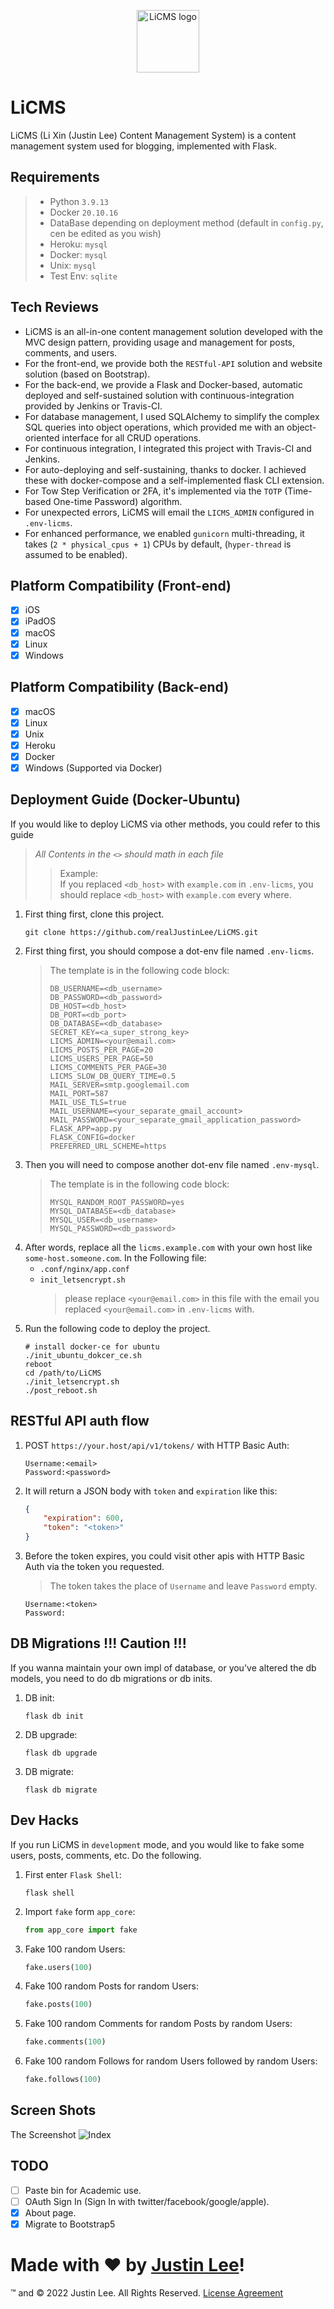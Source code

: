 <p align="center"><img width="100" src="app_core/static/img/logo.svg" alt="LiCMS logo"></p>

# LiCMS

LiCMS (Li Xin (Justin Lee) Content Management System) is a content management system used for blogging, implemented with
Flask.

## Requirements


> - Python `3.9.13`
> - Docker `20.10.16`
> - DataBase depending on deployment method (default in `config.py`, cen be edited as you wish)
> - Heroku: `mysql`
> - Docker: `mysql`
> - Unix: `mysql`
> - Test Env: `sqlite`

## Tech Reviews

- LiCMS is an all-in-one content management solution developed with the MVC design pattern, providing usage and
  management for posts, comments, and users.
- For the front-end, we provide both the `RESTful-API` solution and website solution (based on Bootstrap).
- For the back-end, we provide a Flask and Docker-based, automatic deployed and self-sustained solution with
  continuous-integration provided by Jenkins or Travis-CI.
- For database management, I used SQLAlchemy to simplify the complex SQL queries into object operations, which provided
  me with an object-oriented interface for all CRUD operations.
- For continuous integration, I integrated this project with Travis-CI and Jenkins.
- For auto-deploying and self-sustaining, thanks to docker. I achieved these with docker-compose and a self-implemented
  flask CLI extension.
- For Tow Step Verification or 2FA, it's implemented via the `TOTP` (Time-based One-time Password) algorithm.
- For unexpected errors, LiCMS will email the `LICMS_ADMIN` configured in `.env-licms`.
- For enhanced performance, we enabled `gunicorn` multi-threading, it takes (`2 * physical_cpus + 1`) CPUs by
  default, (`hyper-thread` is assumed to be enabled).

## Platform Compatibility (Front-end)

- [x] iOS
- [x] iPadOS
- [x] macOS
- [x] Linux
- [x] Windows

## Platform Compatibility (Back-end)

- [x] macOS
- [x] Linux
- [x] Unix
- [x] Heroku
- [x] Docker
- [x] Windows (Supported via Docker)

## Deployment Guide (Docker-Ubuntu)

If you would like to deploy LiCMS via other methods, you could refer to this guide

> *All Contents in the `<>` should math in each file*
> > Example:  
> > If you replaced `<db_host>` with `example.com` in `.env-licms`, you should replace `<db_host>` with `example.com`
> > every where.

1. First thing first, clone this project.
   ```shell script
   git clone https://github.com/realJustinLee/LiCMS.git
   ```
1. First thing first, you should compose a dot-env file named `.env-licms`.
   > The template is in the following code block:
   > ```text
   > DB_USERNAME=<db_username>
   > DB_PASSWORD=<db_password>
   > DB_HOST=<db_host>
   > DB_PORT=<db_port>
   > DB_DATABASE=<db_database>
   > SECRET_KEY=<a_super_strong_key>
   > LICMS_ADMIN=<your@email.com>
   > LICMS_POSTS_PER_PAGE=20
   > LICMS_USERS_PER_PAGE=50
   > LICMS_COMMENTS_PER_PAGE=30
   > LICMS_SLOW_DB_QUERY_TIME=0.5
   > MAIL_SERVER=smtp.googlemail.com
   > MAIL_PORT=587
   > MAIL_USE_TLS=true
   > MAIL_USERNAME=<your_separate_gmail_account>
   > MAIL_PASSWORD=<your_separate_gmail_application_password>
   > FLASK_APP=app.py
   > FLASK_CONFIG=docker
   > PREFERRED_URL_SCHEME=https
   > ```
1. Then you will need to compose another dot-env file named `.env-mysql`.
   > The template is in the following code block:
   > ```text
   > MYSQL_RANDOM_ROOT_PASSWORD=yes
   > MYSQL_DATABASE=<db_database>
   > MYSQL_USER=<db_username>
   > MYSQL_PASSWORD=<db_password>
   > ```
1. After words, replace all the `licms.example.com` with your own host like `some-host.someone.com`. In the Following
   file:
    - `.conf/nginx/app.conf`
    - `init_letsencrypt.sh`
      > please replace `<your@email.com>` in this file with the email you replaced `<your@email.com>` in `.env-licms`
      with.
1. Run the following code to deploy the project.
    ```shell
    # install docker-ce for ubuntu
    ./init_ubuntu_dokcer_ce.sh
    reboot
    cd /path/to/LiCMS
    ./init_letsencrypt.sh
    ./post_reboot.sh
    ```

## RESTful API auth flow

1. POST `https://your.host/api/v1/tokens/` with HTTP Basic Auth:
    ```text
    Username:<email>    
    Password:<password>
    ```
1. It will return a JSON body with `token` and `expiration` like this:
    ```json
    {
        "expiration": 600,
        "token": "<token>"
    }
    ```
1. Before the token expires, you could visit other apis with HTTP Basic Auth via the token you requested.
   > The token takes the place of `Username` and leave `Password` empty.
    ```text
    Username:<token>    
    Password:
    ```

## DB Migrations !!! Caution !!!

If you wanna maintain your own impl of database, or you've altered the db models, you need to do db migrations or db
inits.

1. DB init:
    ```shell
    flask db init
    ```
1. DB upgrade:
    ```shell
    flask db upgrade
    ```
1. DB migrate:
    ```shell
    flask db migrate
    ```

## Dev Hacks

If you run LiCMS in `development` mode, and you would like to fake some users, posts, comments, etc. Do the following.

1. First enter `Flask Shell`:
    ```shell script
    flask shell
    ```
1. Import `fake` form `app_core`:
    ```python
    from app_core import fake
    ```
1. Fake 100 random Users:
    ```python
    fake.users(100)
    ```
1. Fake 100 random Posts for random Users:
    ```python
    fake.posts(100)
    ```
1. Fake 100 random Comments for random Posts by random Users:
    ```python
    fake.comments(100)
    ```
1. Fake 100 random Follows for random Users followed by random Users:
    ```python
    fake.follows(100)
    ```

## Screen Shots

The Screenshot
![Index](screenshot/index.png)

## TODO

- [ ] Paste bin for Academic use.
- [ ] OAuth Sign In (Sign In with twitter/facebook/google/apple).
- [x] About page.
- [x] Migrate to Bootstrap5

# Made with ❤ by [Justin Lee](https://github.com/realJustinLee)!

™ and © 2022 Justin Lee. All Rights Reserved. [License Agreement](./LICENSE)

